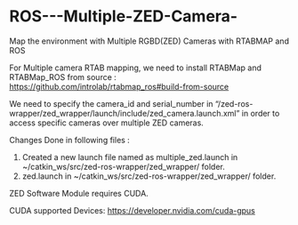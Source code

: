 # ROS---Multiple-ZED-Camera-
Map the environment with Multiple RGBD(ZED) Cameras with RTABMAP and ROS

For Multiple camera RTAB mapping, we need to install RTABMap and RTABMap_ROS from source : https://github.com/introlab/rtabmap_ros#build-from-source

We need to specify the camera_id and serial_number in “/zed-ros-wrapper/zed_wrapper/launch/include/zed_camera.launch.xml” in order to access specific cameras over multiple ZED cameras.

Changes Done in following files : 
  1) Created a new launch file named as multiple_zed.launch in ~/catkin_ws/src/zed-ros-wrapper/zed_wrapper/ folder.
  2) zed.launch in ~/catkin_ws/src/zed-ros-wrapper/zed_wrapper/ folder.

ZED Software Module requires CUDA.

CUDA supported Devices:         https://developer.nvidia.com/cuda-gpus
